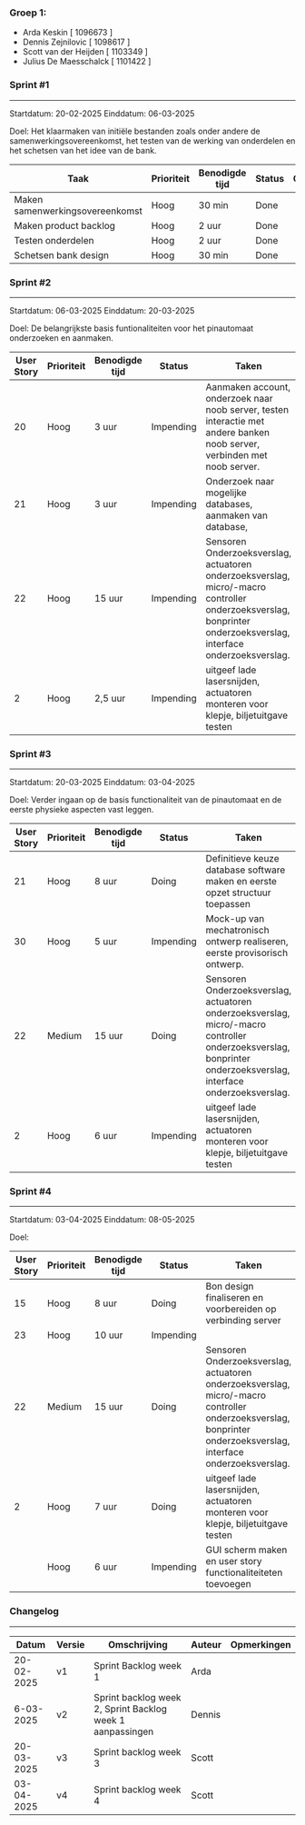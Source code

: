 ### Groep 1:
- Arda Keskin [ 1096673 ]
- Dennis Zejnilovic [ 1098617 ]
- Scott van der Heijden [ 1103349 ]
- Julius De Maesschalck [ 1101422 ]

### Sprint #1

---

Startdatum: 20-02-2025
Einddatum: 06-03-2025

Doel: Het klaarmaken van initiële bestanden zoals onder andere de samenwerkingsovereenkomst, het testen van de werking van onderdelen en het schetsen van het idee van de bank.

| Taak                            | Prioriteit | Benodigde tijd | Status | Opmerkingen |
| ------------------------------- | ---------- | -------------- | ------ | ----------- |
| Maken samenwerkingsovereenkomst | Hoog       | 30 min         | Done   |             |
| Maken product backlog           | Hoog       | 2 uur          | Done   |             |
| Testen onderdelen               | Hoog       | 2 uur          | Done  |             |
| Schetsen bank design            | Hoog       | 30 min         | Done   |             |

### Sprint #2

---

Startdatum: 06-03-2025
Einddatum: 20-03-2025

Doel: De belangrijkste basis funtionaliteiten voor het pinautomaat onderzoeken en aanmaken.

| User Story                      | Prioriteit | Benodigde tijd | Status | Taken       | Opmerkingen |
| ------------------------------- | ---------- | -------------- | ------ | ----------- | ----------- |
| 20                              | Hoog       | 3 uur          | Impending | Aanmaken account, onderzoek naar noob server, testen interactie met andere banken noob server, verbinden met noob server.  |             |
| 21                              | Hoog       | 3 uur          | Impending | Onderzoek naar mogelijke databases, aanmaken van database,             |             |
 | 22                              | Hoog       | 15 uur        | Impending | Sensoren Onderzoeksverslag, actuatoren onderzoeksverslag, micro/-macro controller onderzoeksverslag, bonprinter onderzoeksverslag, interface onderzoeksverslag. |             |
 | 2                               | Hoog       | 2,5 uur          | Impending |  uitgeef lade lasersnijden, actuatoren monteren voor klepje, biljetuitgave testen           |             |

 ### Sprint #3

---

Startdatum: 20-03-2025
Einddatum: 03-04-2025

Doel: Verder ingaan op de basis functionaliteit van de pinautomaat en de eerste physieke aspecten vast leggen.

| User Story                      | Prioriteit | Benodigde tijd | Status | Taken       | Opmerkingen |
| ------------------------------- | ---------- | -------------- | ------ | ----------- | ----------- |
| 21                              | Hoog       |  8 uur         | Doing |  Definitieve keuze database software maken en eerste opzet structuur toepassen |             |
|  30                             | Hoog       | 5 uur          | Impending | Mock-up van mechatronisch ontwerp realiseren, eerste provisorisch ontwerp.             |             |
 | 22                              | Medium       | 15 uur        | Doing | Sensoren Onderzoeksverslag, actuatoren onderzoeksverslag, micro/-macro controller onderzoeksverslag, bonprinter onderzoeksverslag, interface onderzoeksverslag. | Prioriteit verlaagd en benodigde tijd verhoogd.            |
 | 2                               | Hoog       | 6 uur          | Impending |  uitgeef lade lasersnijden, actuatoren monteren voor klepje, biljetuitgave testen           |  Vervolg sprint 2           |

 ### Sprint #4

---

Startdatum: 03-04-2025
Einddatum: 08-05-2025

Doel: 

| User Story                      | Prioriteit | Benodigde tijd | Status | Taken       | Wie? |
| ------------------------------- | ---------- | -------------- | ------ | ----------- | ----------- |
| 15                              | Hoog       |  8 uur         | Doing | Bon design finaliseren en voorbereiden op verbinding server | Scott       | 
| 23                              | Hoog       |  10 uur          | Impending |              | Dennis            |
 | 22                              | Medium       | 15 uur        | Doing | Sensoren Onderzoeksverslag, actuatoren onderzoeksverslag, micro/-macro controller onderzoeksverslag, bonprinter onderzoeksverslag, interface onderzoeksverslag. | Julius en Arda            |
 | 2                               | Hoog       | 7 uur          | Doing |  uitgeef lade lasersnijden, actuatoren monteren voor klepje, biljetuitgave testen           | Arda          |
 |                                | Hoog       | 6 uur          | Impending | GUI scherm maken en user story functionaliteiteten toevoegen           | Julius          |

### Changelog

---

| Datum      | Versie | Omschrijving  | Auteur | Opmerkingen |
| ---------- | ------ | ------------- | ------ | ----------- |
| 20-02-2025 | v1     | Sprint Backlog week 1  | Arda   |             |
| 6-03-2025 | v2     | Sprint backlog week 2, Sprint Backlog week 1 aanpassingen | Dennis   |             |
| 20-03-2025 | v3     | Sprint backlog week 3  | Scott |      |
| 03-04-2025 | v4     | Sprint backlog week 4  | Scott |      |
